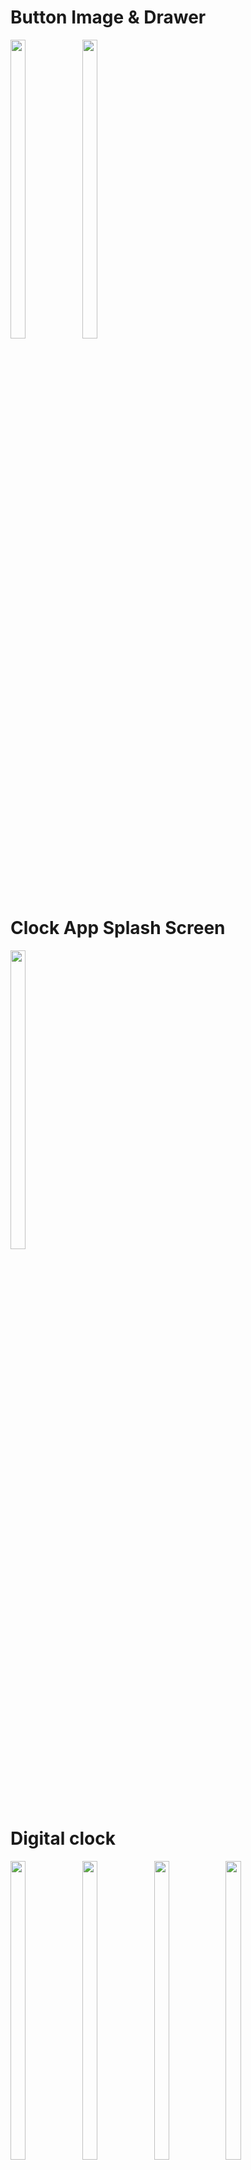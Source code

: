 # Button Image & Drawer
<p>
  <img src="https://github.com/user-attachments/assets/c23c1851-2332-4a5a-8948-a08185e4a37c"height="35%" width="22%">
   <img src="https://github.com/user-attachments/assets/54d66332-25dc-4def-80ed-ca5c93e555f4"height="35%" width="22%">
</p>

# Clock App Splash Screen
<p>
    <img src="https://github.com/user-attachments/assets/b0b0f0c2-21af-47db-90d2-4eef1de2be9e"height="35%" width="22%">
</p>

# Digital clock 
<p>
   <img src="https://github.com/user-attachments/assets/89557af5-8faf-4aaf-880c-1b694e1726bb"height="35%" width="22%">
   <img src="https://github.com/user-attachments/assets/8fa09e4f-efab-44f0-af9a-e3f8ff39826d"height="35%" width="22%">
  <img src="https://github.com/user-attachments/assets/1bd31aba-eb77-4c74-9212-b8b7fa0a3fc7"height="35%" width="22%">
   <img src="https://github.com/user-attachments/assets/a373bd9d-3e8f-4c63-ae5a-7005ca2ae089"height="35%" width="22%">
   <img src="https://github.com/user-attachments/assets/26a29619-d43f-401d-936b-0d5b5fa6f3f8"height="35%" width="22%">
   <img src="https://github.com/user-attachments/assets/446460ab-e141-4b33-8af3-a1f02d2c42d3"height="35%" width="22%">
</p>


# Analog Clock Image
<p>
  <img src="https://github.com/user-attachments/assets/b8821c78-c06c-4990-8790-5ab950da5900"height="35%" width="22%">
   <img src="https://github.com/user-attachments/assets/2d44ae16-3467-4291-a82b-e0f997640f1c"height="35%" width="22%">
   <img src="https://github.com/user-attachments/assets/5dc0159f-bab9-4df3-b7d1-9cbf5f3f4bae"height="35%" width="22%">
   <img src="https://github.com/user-attachments/assets/19a8482d-3301-4984-b0d4-c1ff73c42d00"height="35%" width="22%">
   <img src="https://github.com/user-attachments/assets/45658070-f0b7-4ecd-b0fa-4c513c7d8f5b" "height="35%" width="22%">
   <img src="https://github.com/user-attachments/assets/7a3892cd-4b2a-4e50-a08b-2d6a9bdcee01"height="35%" width="22%">
     
</p>

## What is Analog clock ?

- An analog clock is a classic timekeeping device characterized by a circular face with numbers or markers around its edge, typically representing the hours from 1 to 12. The clock face is the focal point, with hands rotating around a central point to indicate time.
- The hour hand is shorter and moves slowly around the clock, completing one full rotation every 12 hours. The minute hand is longer and moves more quickly, completing one rotation every 60 minutes. Some clocks also have a second hand, a thin, delicate hand that moves 
  in a continuous or ticking motion, completing a full circle every 60 seconds.
- The clock is encased in a protective frame, which can be made from various materials like wood, metal, or plastic, depending on the style. The design of analog clocks can range from simple and functional to ornate and decorative, making them both a practical tool and a piece of art or decoration.

Analog clocks are found in various settings, including homes, offices, schools, and public spaces, offering a timeless way to tell time with both elegance and simplicity.

# Strap Clock Image
<p>
   <img src="https://github.com/user-attachments/assets/fd252760-45d2-43d1-8f46-c6566bef0c8a"height="35%" width="22%">
</p>

# Timer Image
<p>
   <img src="https://github.com/user-attachments/assets/489925f1-62fe-40bc-807b-391833b2c4d7"height="35%" width="22%">
</p>

## What is Strap clock ?

- A strap clock is both a functional and fashionable accessory, blending practicality with personal style. It is available in various designs, from sporty and durable models suited for outdoor activities to elegant and luxurious options made with precious metals and gemstones. Whether digital or analog, the wristwatch remains a timeless accessory, reflecting both the wearer's taste and technological advances in timekeeping.
 
# What is  Asynchronous Programming?

- Asynchronous programming is a process that allows an application to run a second set of instructions while focusing on its primary or basic process.
- Asynchronous programming has several benefits, including improved application performance, wide application to different coding languages, and better user experience.

# What is Future Class ?

- In Dart, a Future represents a value that may not be available yet. It encapsulates an asynchronous operation and provides a way to handle the result or error when it becomes available.

# What is Duration class & Future.delayed() constructor with Example ?
## Duration Class

The Duration class in Dart represents a span of time, such as 5 seconds or 3 minutes. It is commonly used to specify time intervals.

Future.delayed() Constructor
The Future.delayed() constructor creates a future that completes after a specified duration. It's useful for simulating delays in asynchronous operations.


# What is Recursion ?

## Recursion

Recursion is a programming technique where a function calls itself to solve smaller instances of the same problem. It is useful for tasks that can be divided into similar subtasks, like traversing data structures or solving mathematical problems.

# What is Timer class?

## Timer Class

The Timer class in Dart is used to create a timer that runs a function after a specified duration or repeatedly at specified intervals. It's useful for tasks like scheduling events or creating delays.

# What is Timer.periodic?

## Timer.periodic

The Timer.periodic constructor in Dart creates a timer that repeatedly runs a function at specified intervals. It's useful for executing a task at regular intervals, like updating a UI or polling for data.
